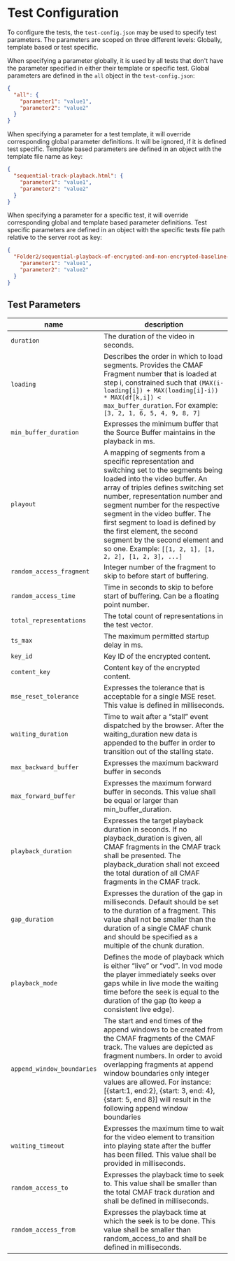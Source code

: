 # Test Configuration

To configure the tests, the `test-config.json` may be used to specify test parameters. The parameters are scoped on three different levels: Globally, template based or test specific.

When specifying a parameter globally, it is used by all tests that don't have the parameter specified in either their template or specific test. Global parameters are defined in the `all` object in the `test-config.json`:

```json
{
  "all": {
    "parameter1": "value1",
    "parameter2": "value2"
  }
}
```

When specifying a parameter for a test template, it will override corresponding global parameter definitions. It will be ignored, if it is defined test specific. Template based parameters are defined in an object with the template file name as key:

```json
{
  "sequential-track-playback.html": {
    "parameter1": "value1",
    "parameter2": "value2"
  }
}
```

When specifying a parameter for a specific test, it will override corresponding global and template based parameter definitions. Test specific parameters are defined in an object with the specific tests file path relative to the server root as key:

```json
{
  "Folder2/sequential-playback-of-encrypted-and-non-encrypted-baseline-content__ToS_MultiRate_fragmented__ToS_HEAACv2_fragmented.html": {
    "parameter1": "value1",
    "parameter2": "value2"
  }
}
```

## Test Parameters

| name                     | description                                                                                                                                                                                                                                                                                                                                                                                                                             |
| ------------------------ | --------------------------------------------------------------------------------------------------------------------------------------------------------------------------------------------------------------------------------------------------------------------------------------------------------------------------------------------------------------------------------------------------------------------------------------- |
| `duration`                 | The duration of the video in seconds.                                                                                                                                                                                                                                                                                                                                                                                                   |
| `loading`                  | Describes the order in which to load segments. Provides the CMAF Fragment number that is loaded at step i, constrained such that `(MAX(i-loading[i]) + MAX(loading[i]-i)) * MAX(df[k,i]) < max_buffer_duration`. For example: `[3, 2, 1, 6, 5, 4, 9, 8, 7]`                                                                                                                                                                             |
| `min_buffer_duration`      | Expresses the minimum buffer that the Source Buffer maintains in the playback in ms.                                                                                                                                                                                                                                                                                                                                                    |
| `playout`                  | A mapping of segments from a specific representation and switching set to the segments being loaded into the video buffer. An array of triples defines switching set number, representation number and segment number for the respective segment in the video buffer. The first segment to load is defined by the first element, the second segment by the second element and so one. Example: `[[1, 2, 1], [1, 2, 2], [1, 2, 3], ...]` |
| `random_access_fragment`   | Integer number of the fragment to skip to before start of buffering.                                                                                                                                                                                                                                                                                                                                                                    |
| `random_access_time`       | Time in seconds to skip to before start of buffering. Can be a floating point number.                                                                                                                                                                                                                                                                                                                                                   |
| `total_representations`    | The total count of representations in the test vector.                                                                                                                                                                                                                                                                                                                                                                                  |
| `ts_max`                   | The maximum permitted startup delay in ms.                                                                                                                                                                                                                                                                                                                                                                                              |
| `key_id`                   | Key ID of the encrypted content.                                                                                                                                                                                                                                                                                                                                                                                                        |
| `content_key`              | Content key of the encrypted content.                                                                                                                                                                                                                                                                                                                                                                                                   |
| `mse_reset_tolerance`      | Expresses the tolerance that is acceptable for a single MSE reset. This value is defined in milliseconds.                                                                                                                                                                                                                                                                                                                               |
| `waiting_duration`         | Time to wait after a “stall” event dispatched by the browser. After the waiting_duration new data is appended to the buffer in order to transition out of the stalling state.                                                                                                                                                                                                                                                           |
| `max_backward_buffer`      | Expresses the maximum backward buffer in seconds                                                                                                                                                                                                                                                                                                                                                                                        |
| `max_forward_buffer`       | Expresses the maximum forward buffer in seconds. This value shall be equal or larger than min_buffer_duration.                                                                                                                                                                                                                                                                                                                          |
| `playback_duration`        | Expresses the target playback duration in seconds. If no playback_duration is given, all CMAF fragments in the CMAF track shall be presented. The playback_duration shall not exceed the total duration of all CMAF fragments in the CMAF track.                                                                                                                                                                                        |
| `gap_duration`             | Expresses the duration of the gap in milliseconds. Default should be set to the duration of a fragment. This value shall not be smaller than the duration of a single CMAF chunk and should be specified as a multiple of the chunk duration.                                                                                                                                                                                           |
| `playback_mode`            | Defines the mode of playback which is either “live” or “vod”. In vod mode the player immediately seeks over gaps while in live mode the waiting time before the seek is equal to the duration of the gap (to keep a consistent live edge).                                                                                                                                                                                              |
| `append_window_boundaries` | The start and end times of the append windows to be created from the CMAF fragments of the CMAF track. The values are depicted as fragment numbers. In order to avoid overlapping fragments at append window boundaries only integer values are allowed. For instance: [{start:1, end:2}, {start: 3, end: 4}, {start: 5, end 8}] will result in the following append window boundaries                                                  |
| `waiting_timeout`          | Expresses the maximum time to wait for the video element to transition into playing state after the buffer has been filled. This value shall be provided in milliseconds.                                                                                                                                                                                                                                                               |
| `random_access_to`         | Expresses the playback time to seek to. This value shall be smaller than the total CMAF track duration and shall be defined in milliseconds.                                                                                                                                                                                                                                                                                            |
| `random_access_from`       | Expresses the playback time at which the seek is to be done. This value shall be smaller than random_access_to and shall be defined in milliseconds.                                                                                                                                                                                                                                                                                    |
